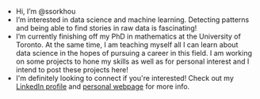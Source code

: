- Hi, I’m @ssorkhou
- I’m interested in data science and machine learning. Detecting patterns and being able to find stories in raw data is fascinating!
- I’m currently finishing off my PhD in mathematics at the University of Toronto. At the same time, I am teaching myself all I can learn about data science in the hopes of pursuing a career in this field. I am working on some projects to hone my skills as well as for personal interest and I intend to post these projects here!
- I'm definitely looking to connect if you're interested! Check out my [LinkedIn profile](https://www.linkedin.com/in/saied-sorkhou-717265205) and [personal webpage](https://www.math.toronto.edu/sorkhous/) for more info.

<!---
ssorkhou/ssorkhou is a ✨ special ✨ repository because its `README.md` (this file) appears on your GitHub profile.
You can click the Preview link to take a look at your changes.
--->
